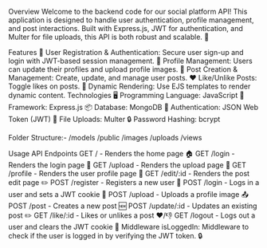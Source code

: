 Overview
Welcome to the backend code for our social platform API! This application is designed to handle user authentication, profile management, and post interactions. Built with Express.js, JWT for authentication, and Multer for file uploads, this API is both robust and scalable. 🌟

Features
  🔐 User Registration & Authentication: Secure user sign-up and login with JWT-based session management.
  👤 Profile Management: Users can update their profiles and upload profile images.
  📝 Post Creation & Management: Create, update, and manage user posts.
  ❤️ Like/Unlike Posts: Toggle likes on posts.
  📄 Dynamic Rendering: Use EJS templates to render dynamic content.
Technologies
  🖥️ Programming Language: JavaScript
  🔧 Framework: Express.js
  📦 Database: MongoDB
  🔑 Authentication: JSON Web Token (JWT)
  📸 File Uploads: Multer
  🔒 Password Hashing: bcrypt

Folder Structure:-
  /models
/public
  /images
    /uploads
/views


Usage
API Endpoints
        GET / - Renders the home page 🏠
        GET /login - Renders the login page 🔑
        GET /upload - Renders the upload page 📸
        GET /profile - Renders the user profile page 👤
        GET /edit/:id - Renders the post edit page ✏️
        POST /register - Registers a new user 📝
        POST /login - Logs in a user and sets a JWT cookie 🍪
        POST /upload - Uploads a profile image 📤
        POST /post - Creates a new post 🆕
        POST /update/:id - Updates an existing post ✏️
        GET /like/:id - Likes or unlikes a post ❤️/👎
        GET /logout - Logs out a user and clears the JWT cookie 🚪
Middleware
        isLoggedIn: Middleware to check if the user is logged in by verifying the JWT token. 🔒

